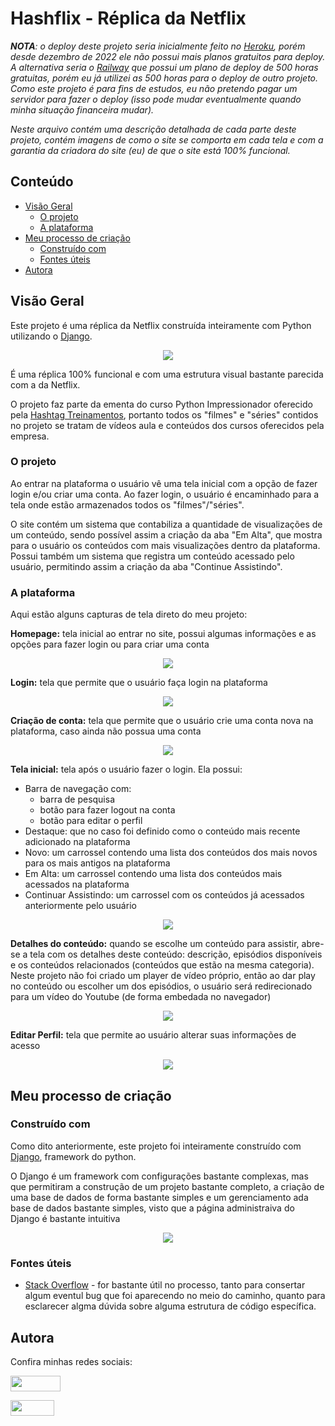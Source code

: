 # Hashflix - Réplica da Netflix

***NOTA**: o deploy deste projeto seria inicialmente feito no [Heroku](https://www.heroku.com/), porém desde dezembro de
2022 ele não possui mais planos gratuitos para deploy. A alternativa seria o [Railway](https://railway.app/) que possui
um plano de deploy de 500 horas gratuitas, porém eu já utilizei as 500 horas para o deploy de outro projeto. Como este
projeto é para fins de estudos, eu não pretendo pagar um servidor para fazer o deploy (isso pode mudar eventualmente
quando minha situação financeira mudar).* 

*Neste arquivo contém uma descrição detalhada de cada parte deste projeto, contém imagens de como o site se comporta em cada tela
e com a garantia da criadora do site (eu) de que o site está 100% funcional.*

## Conteúdo

- [Visão Geral](#visão-geral)
  - [O projeto](#o-projeto)
  - [A plataforma](#a-plataforma)
- [Meu processo de criação](#meu-processo)
  - [Construído com](#construído-com)
  - [Fontes úteis](#fontes-úteis)
- [Autora](#autora)

## Visão Geral

Este projeto é uma réplica da Netflix construída inteiramente com Python utilizando o [Django](https://docs.djangoproject.com/pt-br/4.2/). 

<div align="center">

![](readme_img/django.png)

</div>

É uma réplica 100% funcional e com uma estrutura visual bastante parecida com a da Netflix.


O projeto faz parte da ementa do curso Python Impressionador oferecido pela [Hashtag Treinamentos](https://www.hashtagtreinamentos.com/), portanto todos os "filmes" e "séries" contidos no projeto se tratam de vídeos aula e conteúdos dos cursos oferecidos pela empresa.
 

### O projeto

Ao entrar na plataforma o usuário vê uma tela inicial com a opção de fazer login e/ou criar uma conta. Ao fazer login, o usuário é encaminhado para a tela onde estão armazenados todos os "filmes"/"séries".

O site contém um sistema que contabiliza a quantidade de visualizações de um conteúdo, sendo possível assim a criação da aba "Em Alta", que mostra para o usuário os conteúdos com mais visualizações dentro da plataforma. Possui também um sistema que registra um conteúdo acessado pelo usuário, permitindo assim a criação da aba "Continue Assistindo".

### A plataforma

Aqui estão alguns capturas de tela direto do meu projeto:

**Homepage:** tela inicial ao entrar no site, possui algumas informações e as opções para fazer login ou para criar uma conta

<div align="center">

![](readme_img/homepage.png)

</div>

**Login:** tela que permite que o usuário faça login na plataforma

<div align="center">

![](readme_img/login.png)

</div>

**Criação de conta:** tela que permite que o usuário crie uma conta nova na plataforma, caso ainda não possua uma conta

<div align="center">

![](readme_img/criar_conta.png)

</div>

**Tela inicial:** tela após o usuário fazer o login. Ela possui:
- Barra de navegação com:
  - barra de pesquisa
  - botão para fazer logout na conta
  - botão para editar o perfil
- Destaque: que no caso foi definido como o conteúdo mais recente adicionado na plataforma
- Novo: um carrossel contendo uma lista dos conteúdos dos mais novos para os mais antigos na plataforma
- Em Alta: um carrossel contendo uma lista dos conteúdos mais acessados na plataforma 
- Continuar Assistindo: um carrossel com os conteúdos já acessados anteriormente pelo usuário

<div align="center">

![](readme_img/homefilmes.png)

</div>

**Detalhes do conteúdo:** quando se escolhe um conteúdo para assistir, abre-se a tela com os detalhes deste conteúdo: descrição, episódios disponíveis e os conteúdos relacionados (conteúdos que estão na mesma categoria). Neste projeto não foi criado um player de vídeo próprio, então ao dar play no conteúdo ou escolher um dos episódios, o usuário será redirecionado para um vídeo do Youtube (de forma embedada no navegador) 

<div align="center">

![](readme_img/detalhes_filme.png)

</div>

**Editar Perfil:** tela que permite ao usuário alterar suas informações de acesso

<div align="center">

![](readme_img/editar_perfil.png)

</div>

## Meu processo de criação

### Construído com

Como dito anteriormente, este projeto foi inteiramente construído com [Django](https://docs.djangoproject.com/pt-br/4.2/), framework do python. 

O Django é um framework com configurações bastante complexas, mas que permitiram a construção de um projeto bastante completo, a criação de uma base de dados de forma bastante simples e um gerenciamento ada base de dados bastante simples, visto que a página administraiva do Django é bastante intuitiva

<div align="center">

![](readme_img/admin_django.png)

</div>

### Fontes úteis

- [Stack Overflow](https://stackoverflow.com/#) - for bastante útil no processo, tanto para consertar algum eventul bug que foi aparecendo no meio do caminho, quanto para esclarecer algma dúvida sobre alguma estrutura de código específica.

## Autora

Confira minhas redes sociais:

<div align="side">
  <a href="https://www.linkedin.com/in/alessandra-santos-oliveira/" target="_blank"><img src="https://img.shields.io/badge/-LinkedIn-%230077B5?style=for-the-badge&logo=linkedin&logoColor=white" target="_blank" width="80" height="25"></a>   

  <a href="https://twitter.com/itsale_o" target="_blank"><img src="https://img.shields.io/badge/Twitter-00acee?style=for-the-badge&logo=twitter&logoColor=white" target="_blank" width="70" height="25"></a>   
</div>